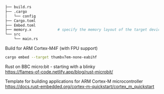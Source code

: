 ```bash
├── build.rs
├── .cargo
│   └── config
├── Cargo.toml
├── Embed.toml
├── memory.x            # specify the memory layout of the target device
└── src
    └── main.rs
```

Build for ARM Cortex-M4F (with FPU support)

```bash
cargo embed --target thumbv7em-none-eabihf
```

Rust on BBC micro:bit - starting with a blinky  
<https://flames-of-code.netlify.app/blog/rust-microbit/>

Template for building applications for ARM Cortex-M microcontroller  
<https://docs.rust-embedded.org/cortex-m-quickstart/cortex_m_quickstart>

